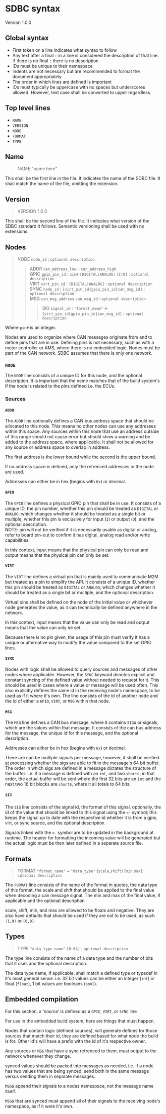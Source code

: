 # SDBC syntax

Version 1.0.0

## Global syntax

- First token on a line indicates what syntax to follow
- Any text after a final `:` in a line is considered the description of that line. If there is no final `:` there is no description
- IDs must be unique to their namespace
- Indents are not necessary but are recommended to format the document appropriately
- The order in which lines are defined is important
- IDs must typically be uppercase with no spaces but underscores allowed. However, text case shall be converted to upper regardless.

## Top level lines

- `NAME`
- `VERSION`
- `NODE`
- `FORMAT`
- `TYPE`

## Name

> NAME "name here"

This shall be the first line in the file. It indicates the name of the SDBC file. It shall match the name of the file, omitting the extension.

## Version

> VERSION 1.0.0

This shall be the second line of the file. It indicates what version of the SDBC standard it follows.
Semantic versioning shall be used with no extensions.

## Nodes

> NODE `node_id` : `optional description`
> > ADDR `can_address_low` - `can_address_high`  
> > GPIO `gpio_pin_id` : `pin#` `[DIGITAL|ANALOG]` `[I|O]` : `optional description`  
> > VIRT `virt_pin_id` : `[DIGITAL|ANALOG]` : `optional description`  
> > SYNC `node_id` : `[virt_pin_id|gpio_pin_id|can_msg_id]` : `optional description`  
> > MSG `can_msg_address` `can_msg_id` : `optional description`  
> > > SIG `signal_id` : `"format_name"` <- `[virt_pin_id|gpio_pin_id|can_msg_id]` : `optional description`  

Where `pin#` is an integer.

Nodes are used to organize where CAN messages originate from and to define pins that are in use. Defining pins is not necessary, such as with a motor controller or AMS, where there is no embedded logic. Nodes must be part of the CAN network. SDBC assumes that there is only one network.

### `NODE`

The `NODE` line consists of a unique ID for this node, and the optional description. It is important that the name matches that of the build system's if the node is related to the pins defined i.e. the ECUs.

### Sources

#### `ADDR`

The `ADDR` line optionally defines a CAN bus address space that should be allocated to this node. This means no other nodes can use any addresses within this space. Any sources within this node that use an address outside of this range should not cause error but should show a warning and be added to the address space, where applicable. It shall not be allowed for any source or address space to overlap in address.

The first address is the lower bound while the second is the upper bound.

If no address space is defined, only the refrenced addresses in the node are used.

Addresses can either be in hex (begins with `0x`) or decimal.

#### `GPIO`

The `GPIO` line defines a physical GPIO pin that shall be in use. It consists of a unique ID, the pin number, whether this pin should be treated as `DIGITAL` or `ANALOG`; which changes whether it should be treated as a single bit or multiple, whether this pin is exclusively for input (`I`) or output (`O`), and the optional description.  
NOTE: pin will not be verified if it is necessarily usable as digital or analog, refer to board pin-out to confirm it has digital, analog read and/or write capabilities.

In this context, input means that the physical pin can only be read and output means that the physical pin can only be set.

#### `VIRT`

The `VIRT` line defines a virtual pin that is mainly used to communicate M2M but treated as a pin to simplify the API. It consists of a unique ID, whether this pin should be treated as `DIGITAL` or `ANALOG`; which changes whether it should be treated as a single bit or multiple, and the optional description.

Virtual pins shall be defined on the node of the initial value or whichever node generates the value, as it can technically be defined anywhere in the network.

In this context, input means that the value can only be read and output means that the value can only be set.

Because there is no pin given, the usage of this pin must verify it has a unique or alternative way to modify the value compared to the set GPIO lines.

#### `SYNC`

Nodes with logic shall be allowed to query sources and messages of other nodes where applicable. However, the `SYNC` keyword denotes explicit and constant syncing of the defined value without needed to request for it. This should be used in cases where a value or message will be used often. This also explicitly defines the same id in the receiving node's namespace, to be used as if it where it's own. The line consists of the id of another node and the id of either a `GPIO`, `VIRT`, or `MSG` within that node.

#### `MSG`

The `MSG` line defines a CAN bus message, where it contains `SIG`s or signals, which are the values within that message. It consists of the can bus address for the message, the unique id for this message, and the optional description.

Addresses can either be in hex (begins with `0x`) or decimal.

There are can be multiple signals per message, however, it shall be verified at processing whether the sigs are able to fit in the message's 64 bit buffer. The order in which sigs are defined in a message dictates the structure of the buffer. i.e. if a message is defined with an `int`, and two `short`s, in that order, the actual buffer will be sent where the first 32 bits are an `int` and the next two 16 bit blocks are `short`s, where it all totals to 64 bits.

##### `SIG`

The `SIG` line consists of the signal id, the format of this signal, optionally, the id of the value that should be linked to this signal using the `<-` symbol; this keeps the signal up to date with the respective id whether it is from a gpio, virt, or sync source, and the optional description.

Signals linked with the `<-` symbol are to be updated in the background at runtime. The header for formatting the incoming value will be generated but the actual logic must be then later defined in a separate source file.

## Formats

> FORMAT `"format_name"` + `"data_type"` (`scale`,`shift`) [`min`,`max`] : `optional description`

The `FORMAT` line consists of the name of the format in quotes, the data type of this format, the scale and shift that should be applied to the final value when decoding a can message signal. The min and max of the final value, if applicable and the optional description

scale, shift, min, and max are allowed to be floats and negative. They are also have defaults that should be used if they are not to be used, as such `(1,0)` or `[0,0]`

## Types

> TYPE `"data_type_name"` `[0-64]` : `optional description`

The type line consists of the name of a data type and the number of bits that it uses and the optional description.

The data type name, if applicable, shall match a defined type or typedef in it's most general sense. i.e. 32 bit values can be either an integer (`int`) or float (`float`), 1 bit values are booleans (`bool`).

## Embedded compilation

For this section, a 'source' is defined as a `GPIO`, `VIRT`, or `SYNC` line

For use in the embedded build system, here are things that must happen.

Nodes that contain logic (defined sources), will generate defines for those sources that match their id, they are defined based for what node the build is for. Other id's will have a prefix with the id of it's respective owner.

Any sources or `MSG` that have a sync refrenced to them, must output to the network whenever they change.

synced values should be packed into messages as needed, i.e. if a node has two values that are being synced, send both in the same message versus sending them in separate messages.

`MSG`s append their signals to a nodes namespace, not the message name itself.

`MSG`s that are synced must append all of their signals to the receiving node's namespace, as if it were it's own.
